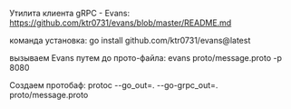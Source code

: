 


Утилита клиента gRPC - Evans:
https://github.com/ktr0731/evans/blob/master/README.md

команда установка:
go install github.com/ktr0731/evans@latest

вызываем Evans путем до прото-файла:
evans proto/message.proto -p 8080


Создаем протобаф:
protoc --go_out=. --go-grpc_out=. proto/message.proto